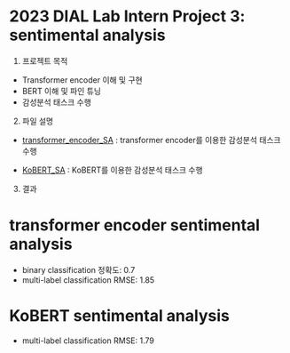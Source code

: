 2023 DIAL Lab Intern Project 3: sentimental analysis
==================================================

1. 프로젝트 목적
- Transformer encoder 이해 및 구현
- BERT 이해 및 파인 튜닝
- 감성분석 태스크 수행

2. 파일 설명
- [transformer_encoder_SA](https://github.com/rinapark19/transformer_SA/blob/main/transformer_encoder_SA.ipynb)
: transformer encoder를 이용한 감성분석 태스크 수행

- [KoBERT_SA](https://github.com/rinapark19/transformer_SA/blob/main/KoBERT_SA_2%20(1).ipynb)
: KoBERT를 이용한 감성분석 태스크 수행

3. 결과
# transformer encoder sentimental analysis
- binary classification 정확도: 0.7
- multi-label classification RMSE: 1.85

# KoBERT sentimental analysis
- multi-label classification RMSE: 1.79